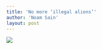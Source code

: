 ```yaml
---
title: 'No more ‘illegal aliens’'
author: 'Noam Sain'
layout: post
---
```


[![](http://1.bp.blogspot.com/_8aN4krk1nsk/SuNFPh89SII/AAAAAAAAARQ/Sf4Se3okHFQ/s400/ATT00001.jpg)](http://1.bp.blogspot.com/_8aN4krk1nsk/SuNFPh89SII/AAAAAAAAARQ/Sf4Se3okHFQ/s1600-h/ATT00001.jpg)